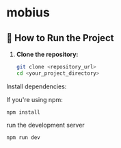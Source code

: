 # mobius

## 🚀 How to Run the Project

1. **Clone the repository:**

   ```bash
   git clone <repository_url>
   cd <your_project_directory>
   ```

Install dependencies:

If you're using npm:

```
npm install
```

run the development server

```
npm run dev
```